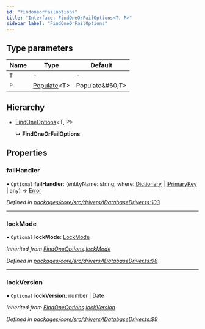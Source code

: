 ```yaml
---
id: "findoneorfailoptions"
title: "Interface: FindOneOrFailOptions<T, P>"
sidebar_label: "FindOneOrFailOptions"
---
```


## Type parameters

Name | Type | Default |
------ | ------ | ------ |
`T` | - | - |
`P` | [Populate](../index.md#populate)&#60;T> | Populate\&#60;T> |

## Hierarchy

* [FindOneOptions](findoneoptions.md)&#60;T, P>

  ↳ **FindOneOrFailOptions**

## Properties

### failHandler

• `Optional` **failHandler**: (entityName: string, where: [Dictionary](../index.md#dictionary) \| [IPrimaryKey](../index.md#iprimarykey) \| any) => [Error](../classes/driverexception.md#error)

*Defined in [packages/core/src/drivers/IDatabaseDriver.ts:103](https://github.com/mikro-orm/mikro-orm/blob/c7aaca40d/packages/core/src/drivers/IDatabaseDriver.ts#L103)*

___

### lockMode

• `Optional` **lockMode**: [LockMode](../enums/lockmode.md)

*Inherited from [FindOneOptions](findoneoptions.md).[lockMode](findoneoptions.md#lockmode)*

*Defined in [packages/core/src/drivers/IDatabaseDriver.ts:98](https://github.com/mikro-orm/mikro-orm/blob/c7aaca40d/packages/core/src/drivers/IDatabaseDriver.ts#L98)*

___

### lockVersion

• `Optional` **lockVersion**: number \| Date

*Inherited from [FindOneOptions](findoneoptions.md).[lockVersion](findoneoptions.md#lockversion)*

*Defined in [packages/core/src/drivers/IDatabaseDriver.ts:99](https://github.com/mikro-orm/mikro-orm/blob/c7aaca40d/packages/core/src/drivers/IDatabaseDriver.ts#L99)*
